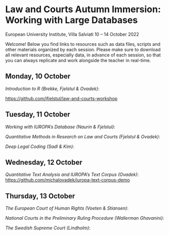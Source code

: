 # Law and Courts Autumn Immersion: Working with Large Databases

European University Institute, Villa Salviati
10 – 14 October 2022

Welcome! Below you find links to resources such as data files, scripts and other materials organized by each session. Please make sure to download all relevant resources, especially data, in advance of each session, so that you can always replicate and work alongside the teacher in real-time.

## Monday, 10 October

_Introduction to R (Brekke, Fjelstul & Ovadek)_:

https://github.com/jfjelstul/law-and-courts-workshop

## Tuesday, 11 October

_Working with IUROPA’s Database (Naurin & Fjelstul)_:

_Quantitative Methods in Research on Law and Courts (Fjelstul & Ovadek)_:

_Deep Legal Coding (Sadl & Kim)_:

## Wednesday, 12 October

_Quantitative Text Analysis and IUROPA’s Text Corpus (Ovadek)_: https://github.com/michalovadek/iuropa-text-corpus-demo

## Thursday, 13 October

_The European Court of Human Rights (Voeten & Stiansen)_:

_National Courts in the Preliminary Ruling Procedure (Wallerman Ghavanini)_:

_The Swedish Supreme Court (Lindholm)_:
